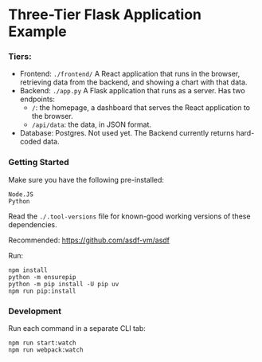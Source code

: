 # Three-Tier Flask Application Example

### Tiers:
  - Frontend: `./frontend/` A React application that runs in the browser, retrieving data from the backend, and showing a chart with that data.
  - Backend: `./app.py` A Flask application that runs as a server. Has two endpoints:
    - `/`: the homepage, a dashboard that serves the React application to the browser.
    - `/api/data`: the data, in JSON format.
  - Database: Postgres. Not used yet. The Backend currently returns hard-coded data.

### Getting Started

Make sure you have the following pre-installed:

```
Node.JS
Python
```

Read the `./.tool-versions` file for known-good working versions of these dependencies.

Recommended: https://github.com/asdf-vm/asdf

Run:

```
npm install
python -m ensurepip
python -m pip install -U pip uv
npm run pip:install
```

### Development

Run each command in a separate CLI tab:
```
npm run start:watch
npm run webpack:watch
```